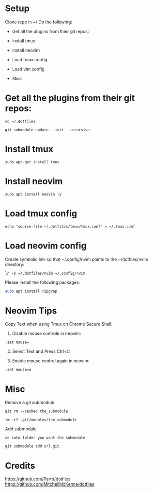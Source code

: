 # Setup
Clone repo in ~/
Do the following:
- Get all the plugins from their git repos:
- Install tmux
- Install neovim
- Load tmux config

- Load vim config
- Misc


# Get all the plugins from their git repos:

`cd ~/.dotfiles`

`git submodule update --init --recursive`

# Install tmux
`sudo apt-get install tmux`

# Install neovim

`sudo apt install neovim -y`

# Load tmux config

`echo "source-file ~/.dotfiles/tmux/tmux.conf" > ~/.tmux.conf`

# Load neovim config

Create symbolic link so that ~/.config/nvim points to the ~/dotfiles/nvim directory:

`ln -s ~/.dotfiles/nvim ~/.config/nvim`


Please install the following packages:

```bash
sudo apt install ripgrep
```

# Neovim Tips

Copy Text when using Tmux on Chrome Secure Shell.

1. Disable mouse controle in neovim:

`:set mouse=`

2. Select Text and Press Ctrl+C

3. Enable mouse control again in neovim:

`:set mouse=a`

# Misc

Remove a git submodule

`git rm --cached the_submodule`

`rm -rf .git/modules/the_submodule`

Add submodule

`cd into folder you want the submodule`

`git submodule add url.git`

# Credits
https://github.com/Parth/dotfiles
https://github.com/MitchellMcKenna/dotfiles
